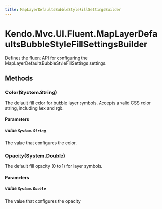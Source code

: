```yaml
---
title: MapLayerDefaultsBubbleStyleFillSettingsBuilder
---
```


# Kendo.Mvc.UI.Fluent.MapLayerDefaultsBubbleStyleFillSettingsBuilder
Defines the fluent API for configuring the MapLayerDefaultsBubbleStyleFillSettings settings.




## Methods


### Color(System.String)
The default fill color for bubble layer symbols.
            Accepts a valid CSS color string, including hex and rgb.


#### Parameters

##### value `System.String`
The value that configures the color.





### Opacity(System.Double)
The default fill opacity (0 to 1) for layer symbols.


#### Parameters

##### value `System.Double`
The value that configures the opacity.






